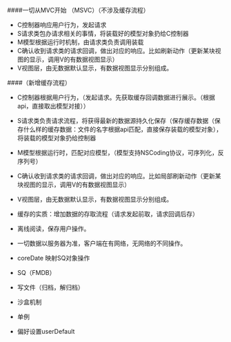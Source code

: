 ####一切从MVC开始  （MSVC）（不涉及缓存流程）

* C控制器响应用户行为，发起请求
* S请求类包办请求相关的事情，将装载好的模型对象扔给C控制器
* M模型根据运行时机制，由请求类负责调用装载
* C确认收到请求类的请求回调，做出对应的响应。比如刷新动作（更新某块视图的显示，调用V的有数据视图显示）
* V视图层，由无数据默认显示，有数据视图显示分别组成。

####（新增缓存流程）
* C控制器根据用户行为，（发起请求。先获取缓存回调数据进行展示。（根据api，直接取出模型对接））
* S请求类负责请求流程，将获得最新的数据源持久化保存（保存缓存数据（保存什么样的缓存数据：文件的名字根据api匹配，直接保存装载的模型对象），将装载的模型对象扔给控制器
* M模型根据运行时，匹配对应模型，（模型支持NSCoding协议，可序列化，反序列号）
* C确认收到请求类的请求回调，做出对应的响应。比如局部刷新动作（更新某块视图的显示，调用V的有数据视图显示）
* V视图层，由无数据默认显示，有数据视图显示分别组成。

* 缓存的实质：增加数据的存取流程（请求发起前取，请求回调后存）

* 离线阅读，保存用户操作。
* 一切数据以服务器为准，客户端在有网络，无网络的不同操作。
* coreDate 映射SQ对象操作    
* SQ（FMDB）  
* 写文件（归档，解归档）     
* 沙盒机制
* 单例 
* 偏好设置userDefault      
